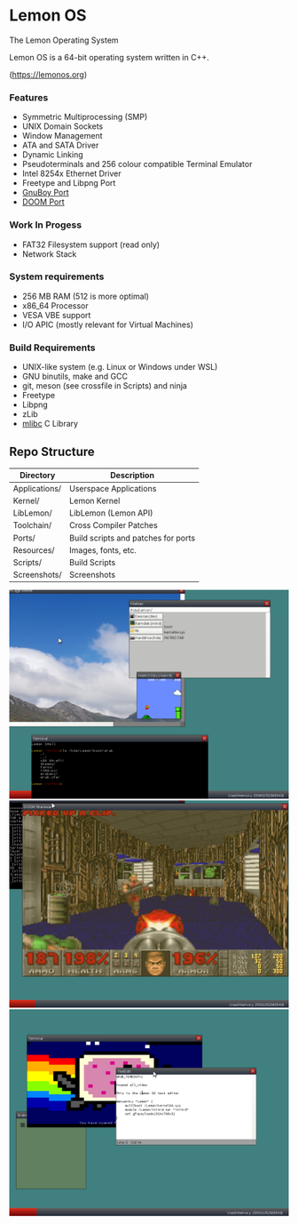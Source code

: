 # Lemon OS

The Lemon Operating System

Lemon OS is a 64-bit operating system written in C++.

(https://lemonos.org)

### Features
- Symmetric Multiprocessing (SMP)
- UNIX Domain Sockets
- Window Management
- ATA and SATA Driver
- Dynamic Linking
- Pseudoterminals and 256 colour compatible Terminal Emulator
- Intel 8254x Ethernet Driver
- Freetype and Libpng Port
- [GnuBoy Port](https://github.com/fido2020/lemon-gnuboy)
- [DOOM Port](https://github.com/fido2020/LemonDOOM)

### Work In Progess
- FAT32 Filesystem support (read only)
- Network Stack

### System requirements
- 256 MB RAM (512 is more optimal)
- x86_64 Processor
- VESA VBE support
- I/O APIC (mostly relevant for Virtual Machines)

### Build Requirements
- UNIX-like system (e.g. Linux or Windows under WSL)
- GNU binutils, make and GCC
- git, meson (see crossfile in Scripts) and ninja
- Freetype
- Libpng
- zLib
- [mlibc](https://github.com/managarm/mlibc) C Library

## Repo Structure

| Directory     | Description                        |
| ------------- | ---------------------------------- |
| Applications/ | Userspace Applications             |
| Kernel/       | Lemon Kernel                       |
| LibLemon/     | LibLemon (Lemon API)               |
| Toolchain/    | Cross Compiler Patches             |
| Ports/        | Build scripts and patches for ports|
| Resources/    | Images, fonts, etc.                |
| Scripts/      | Build Scripts                      |
| Screenshots/  | Screenshots                        |

![Lemon OS Screenshot](Screenshots/image3.png)
![Lemon OS Screenshot](Screenshots/image2.png)
![Lemon OS Screenshot](Screenshots/image.png)
